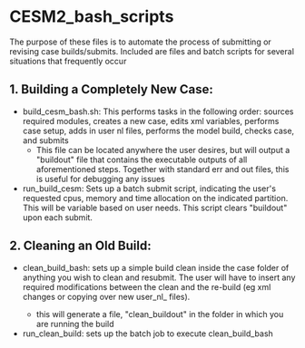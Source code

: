# CESM2_bash_scripts
The purpose of these files is to automate the process of submitting or revising case builds/submits. Included are files and batch scripts for several situations that frequently occur

## 1. Building a Completely New Case:
* build_cesm_bash.sh: This performs tasks in the following order: sources required modules, creates a new case, edits xml variables, performs case setup, adds in user nl files, performs the model build, checks case, and submits 
  * This file can be located anywhere the user desires, but will output a "buildout" file that contains the executable outputs of all aforementioned steps. Together with standard err and out files, this is useful for debugging any issues 
* run_build_cesm: Sets up a batch submit script, indicating the user's requested cpus, memory and time allocation on the indicated partition. This will be variable based on user needs. This script clears "buildout" upon each submit.

## 2. Cleaning an Old Build: 
* clean_build_bash: sets up a simple build clean inside the case folder of anything you wish to clean and resubmit. The user will have to insert any required modifications between the clean and the re-build (eg xml changes or copying over new user_nl_<model> files). 
  * this will generate a file, "clean_buildout" in the folder in which you are running the build 
* run_clean_build: sets up the batch job to execute clean_build_bash 
 
